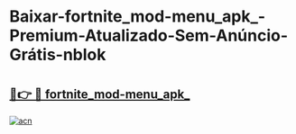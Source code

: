 # Baixar-fortnite_mod-menu_apk_-Premium-Atualizado-Sem-Anúncio-Grátis-nblok

# <h2><a href="https://wik9iu.esa.edu.pl?src=fortnite_mod-menu_apk_&ref=nblok">🔗👉 🔴 fortnite_mod-menu_apk_</a></h2>

[![acn](https://github.com/user-attachments/assets/0f9c940e-d8b0-45ae-aac7-cd30a18b3e1c)](https://wik9iu.esa.edu.pl?src=fortnite_mod-menu_apk_&ref=nblok)

